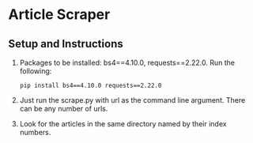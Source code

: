 # Article Scraper

## Setup and Instructions

1. Packages to be installed: bs4==4.10.0, requests==2.22.0. Run the following:

    `pip install bs4==4.10.0 requests==2.22.0`
2. Just run the scrape.py with url as the command line argument. There can be any number of urls.
3. Look for the articles in the same directory named by their index numbers.